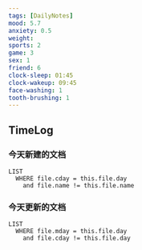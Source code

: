 ```yaml
---
tags: [DailyNotes]
mood: 5.7
anxiety: 0.5
weight: 
sports: 2
game: 3
sex: 1
friend: 6
clock-sleep: 01:45
clock-wakeup: 09:45
face-washing: 1
tooth-brushing: 1
---
```


## TimeLog


### 今天新建的文档
```dataview
LIST 
  WHERE file.cday = this.file.day
    and file.name != this.file.name
```

### 今天更新的文档
```dataview
LIST
  WHERE file.mday = this.file.day
    and file.cday != this.file.day
```
